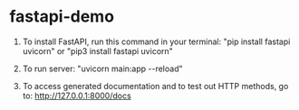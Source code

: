 # fastapi-demo

1. To install FastAPI, run this command in your terminal:
"pip install fastapi uvicorn" or "pip3 install fastapi uvicorn"

2. To run server: "uvicorn main:app --reload"

3. To access generated documentation and to test out HTTP methods, go to: http://127.0.0.1:8000/docs